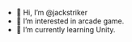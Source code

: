 - 👋 Hi, I’m @jackstriker
- 👀 I’m interested in arcade game.
- 🌱 I’m currently learning Unity.
<!---
jackstriker/jackstriker is a ✨ special ✨ repository because its `README.md` (this file) appears on your GitHub profile.
You can click the Preview link to take a look at your changes.
--->
